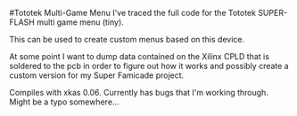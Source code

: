 #Tototek Multi-Game Menu
I've traced the full code for the Tototek SUPER-FLASH multi game menu (tiny).

This can be used to create custom menus based on this device. 

At some point I want to dump data contained on the Xilinx CPLD that is soldered to the pcb in order to figure out how it works and possibly create a custom version for my Super Famicade project.

Compiles with xkas 0.06. Currently has bugs that I'm working through. Might be a typo somewhere...

